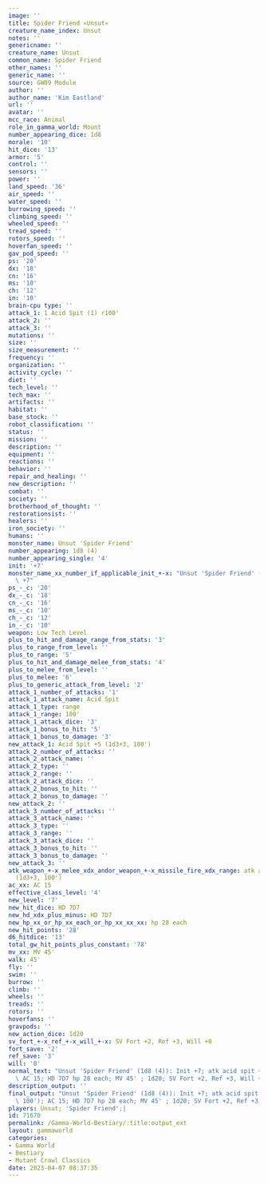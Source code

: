 ```yaml
---
image: ''
title: Spider Friend «Unsut»
creature_name_index: Unsut
notes: ''
genericname: ''
creature_name: Unsut
common_name: Spider Friend
other_names: ''
generic_name: ''
source: GW09 Module
author: ''
author_name: 'Kim Eastland'
url: ''
avatar: ''
mcc_race: Animal
role_in_gamma_world: Mount
number_appearing_dice: 1d8
morale: '10'
hit_dice: '13'
armor: '5'
control: ''
sensors: ''
power: ''
land_speed: '36'
air_speed: ''
water_speed: ''
burrowing_speed: ''
climbing_speed: ''
wheeled_speed: ''
tread_speed: ''
rotors_speed: ''
hoverfan_speed: ''
gav_pod_speed: ''
ps: '20'
dx: '18'
cn: '16'
ms: '10'
ch: '12'
in: '10'
brain-cpu type: ''
attack_1: 1 Acid Spit (1) r100'
attack_2: ''
attack_3: ''
mutations: ''
size: ''
size_measurement: ''
frequency: ''
organization: ''
activity_cycle: ''
diet: ''
tech_level: ''
tech_max: ''
artifacts: ''
habitat: ''
base_stock: ''
robot_classification: ''
status: ''
mission: ''
description: ''
equipment: ''
reactions: ''
behavior: ''
repair_and_healing: ''
new_description: ''
combat: ''
society: ''
brotherhood_of_thought: ''
restorationsist: ''
healers: ''
iron_society: ''
humans: ''
monster_name: Unsut 'Spider Friend'
number_appearing: 1d8 (4)
number_appearing_single: '4'
init: '+7'
monster_name_xx_number_if_applicable_init_+-x: "Unsut 'Spider Friend' (1d8 (4)): Init\
  \ +7"
ps_-_c: '20'
dx_-_c: '18'
cn_-_c: '16'
ms_-_c: '10'
ch_-_c: '12'
in_-_c: '10'
weapon: Low Tech Level
plus_to_hit_and_damage_range_from_stats: '3'
plus_to_range_from_level: ''
plus_to_range: '5'
plus_to_hit_and_damage_melee_from_stats: '4'
plus_to_melee_from_level: ''
plus_to_melee: '6'
plus_to_generic_attack_from_level: '2'
attack_1_number_of_attacks: '1'
attack_1_attack_name: Acid Spit
attack_1_type: range
attack_1_range: 100'
attack_1_attack_dice: '3'
attack_1_bonus_to_hit: '5'
attack_1_bonus_to_damage: '3'
new_attack_1: Acid Spit +5 (1d3+3, 100')
attack_2_number_of_attacks: ''
attack_2_attack_name: ''
attack_2_type: ''
attack_2_range: ''
attack_2_attack_dice: ''
attack_2_bonus_to_hit: ''
attack_2_bonus_to_damage: ''
new_attack_2: ''
attack_3_number_of_attacks: ''
attack_3_attack_name: ''
attack_3_type: ''
attack_3_range: ''
attack_3_attack_dice: ''
attack_3_bonus_to_hit: ''
attack_3_bonus_to_damage: ''
new_attack_3: ''
atk_weapon_+-x_melee_xdx_andor_weapon_+-x_missile_fire_xdx_range: atk acid spit +5
  (1d3+3, 100')
ac_xx: AC 15
effective_class_level: '4'
new_level: '7'
new_hit_dice: HD 7D7
new_hd_xdx_plus_minus: HD 7D7
new_hp_xx_or_hp_xx_each_or_hp_xx_xx_xx: hp 28 each
new_hit_points: '28'
d6_hitdice: '13'
total_gw_hit_points_plus_constant: '78'
mv_xx: MV 45'
walk: 45'
fly: ''
swim: ''
burrow: ''
climb: ''
wheels: ''
treads: ''
rotors: ''
hoverfans: ''
gravpods: ''
new_action_dice: 1d20
sv_fort_+-x_ref_+-x_will_+-x: SV Fort +2, Ref +3, Will +0
fort_save: '2'
ref_save: '3'
will: '0'
normal_text: "Unsut 'Spider Friend' (1d8 (4)): Init +7; atk acid spit +5 (1d3+3, 100');\
  \ AC 15; HD 7D7 hp 28 each; MV 45' ; 1d20; SV Fort +2, Ref +3, Will +0"
description_output: ''
final_output: "Unsut 'Spider Friend' (1d8 (4)): Init +7; atk acid spit +5 (1d3+3,\
  \ 100'); AC 15; HD 7D7 hp 28 each; MV 45' ; 1d20; SV Fort +2, Ref +3, Will +0"
players: Unsut; 'Spider Friend';|
id: 71670
permalink: /Gamma-World-Bestiary/:title:output_ext
layout: gammaworld
categories:
- Gamma World
- Bestiary
- Mutant Crawl Classics
date: 2023-04-07 08:37:35
---
```

